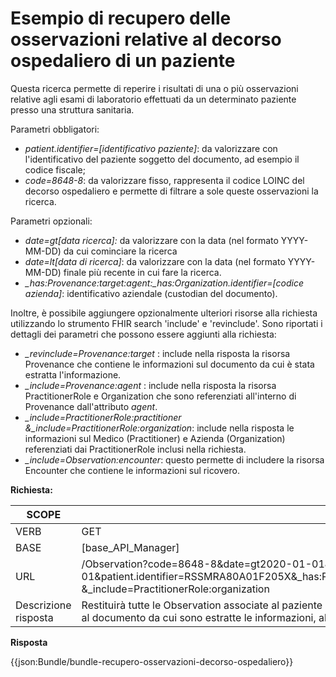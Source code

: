 # Esempio di recupero delle osservazioni relative al decorso ospedaliero di un paziente

Questa ricerca permette di reperire i risultati di una o più osservazioni relative agli esami di laboratorio effettuati da un determinato paziente presso una struttura sanitaria.

Parametri obbligatori:
- *patient.identifier=[identificativo paziente]*: da valorizzare con l'identificativo del paziente soggetto del documento, ad esempio il codice fiscale;
- *code=8648-8*: da valorizzare fisso, rappresenta il codice LOINC del decorso ospedaliero e permette di filtrare a sole queste osservazioni la ricerca.

Parametri opzionali:
- *date=gt[data ricerca]:* da valorizzare con la data (nel formato YYYY-MM-DD) da cui cominciare la ricerca
- *date=lt[data di ricerca]*: da valorizzare con la data (nel formato YYYY-MM-DD) finale più recente in cui fare la ricerca.
- *_has:Provenance:target:agent:_has:Organization.identifier=[codice azienda]*: identificativo aziendale (custodian del documento).

Inoltre, è possibile aggiungere opzionalmente ulteriori risorse alla richiesta utilizzando lo strumento FHIR search 'include' e 'revinclude'. Sono riportati i dettagli dei parametri che possono essere aggiunti alla richiesta:
- *_revinclude=Provenance:target* : include nella risposta la risorsa Provenance che contiene le informazioni sul documento da cui è stata estratta l'informazione.
- *_include=Provenance:agent* : include nella risposta la risorsa PractitionerRole e Organization che sono referenziati all'interno di Provenance dall'attributo *agent*. 
- *_include=PractitionerRole:practitioner &_include=PractitionerRole:organization*: include nella risposta le informazioni sul Medico (Practitioner) e Azienda (Organization) referenziati dai PractitionerRole inclusi nella richiesta.
- *_include=Observation:encounter*: questo permette di includere la risorsa Encounter che contiene le informazioni sul ricovero.

**Richiesta:** 

| SCOPE               | Ricerca di tutte le Observation di un paziente in decorso ospedaliero                                                  |
|---------------------|--------------------------------------------------------------------------------------------------|
| VERB                | GET                                                                                              |
| BASE                | [base_API_Manager]                                                                               |
| URL                 | /Observation?code=8648-8&date=gt2020-01-01&date=lt2025-01-01&patient.identifier=RSSMRA80A01F205X&_has:Provenance:target:agent:_has:Organization.identifier=030712&_revinclude=Provenance:target&_include=observation:patient&_include=Observation:encounter&_include=PractitionerRole:practitioner &_include=PractitionerRole:organization |
| Descrizione risposta | Restituirà tutte le Observation associate al paziente RSSMRA80A01F205X, includendo le informazioni relative al paziente, <br> al documento da cui sono estratte le informazioni, al medico e all'organizzazione responsabili dell'osservazione e all'evento clinico in cui sono state prodotte. |


**Risposta**

{{json:Bundle/bundle-recupero-osservazioni-decorso-ospedaliero}}
